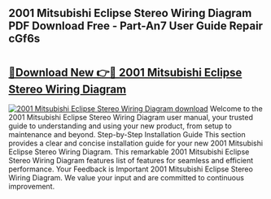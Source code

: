 ## 2001 Mitsubishi Eclipse Stereo Wiring Diagram PDF Download Free - Part-An7 User Guide Repair cGf6s

# <h2><a href="http://dfirshw.blite.top/?on=2001+Mitsubishi+Eclipse+Stereo+Wiring+Diagram">🔗Download New 👉🔴 2001 Mitsubishi Eclipse Stereo Wiring Diagram</a></h2>

[![2001 Mitsubishi Eclipse Stereo Wiring Diagram download](https://i.imgur.com/lujVjoI.png)](http://dfirshw.blite.top/?on=2001+Mitsubishi+Eclipse+Stereo+Wiring+Diagram)
Welcome to the 2001 Mitsubishi Eclipse Stereo Wiring Diagram user manual, your trusted guide to understanding and using your new product, from setup to maintenance and beyond. Step-by-Step Installation Guide This section provides a clear and concise installation guide for your new 2001 Mitsubishi Eclipse Stereo Wiring Diagram. This remarkable 2001 Mitsubishi Eclipse Stereo Wiring Diagram features list of features for seamless and efficient performance. Your Feedback is Important 2001 Mitsubishi Eclipse Stereo Wiring Diagram. We value your input and are committed to continuous improvement.

